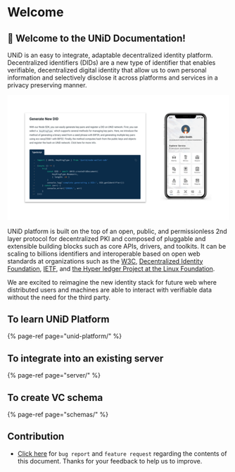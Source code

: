 # Welcome

## 🌟 Welcome to the UNiD Documentation!

UNiD is an easy to integrate, adaptable decentralized identity platform. Decentralized identifiers \(DIDs\) are a new type of identifier that enables verifiable, decentralized digital identity that allow us to own personal information and selectively disclose it across platforms and services in a privacy preserving manner.

![](.gitbook/assets/unid-tisasaito-12svg.svg)

UNiD platform is built on the top of an open, public, and permissionless 2nd layer protocol for decentralized PKI and composed of pluggable and extensible building blocks such as core APIs, drivers, and toolkits. It can be scaling to billions identifiers and interoperable based on open web standards at organizations such as the [W3C](https://www.w3.org/), [Decentralized Identity Foundation](https://identity.foundation/), [IETF](https://ietf.org/), and [the Hyper ledger Project at the Linux Foundation](https://www.hyperledger.org/). 

We are excited to reimagine the new identity stack for future web where distributed users and machines are able to interact with verifiable data without the need for the third party. 

## To learn UNiD Platform

{% page-ref page="unid-platform/" %}

## To integrate into an existing server

{% page-ref page="server/" %}

## To create VC schema

{% page-ref page="schemas/" %}

## Contribution

* [Click here](https://github.com/getunid/unid-docs/issues/new/choose) for `bug report` and `feature request` regarding the contents of this document. Thanks for your feedback to help us to improve.

